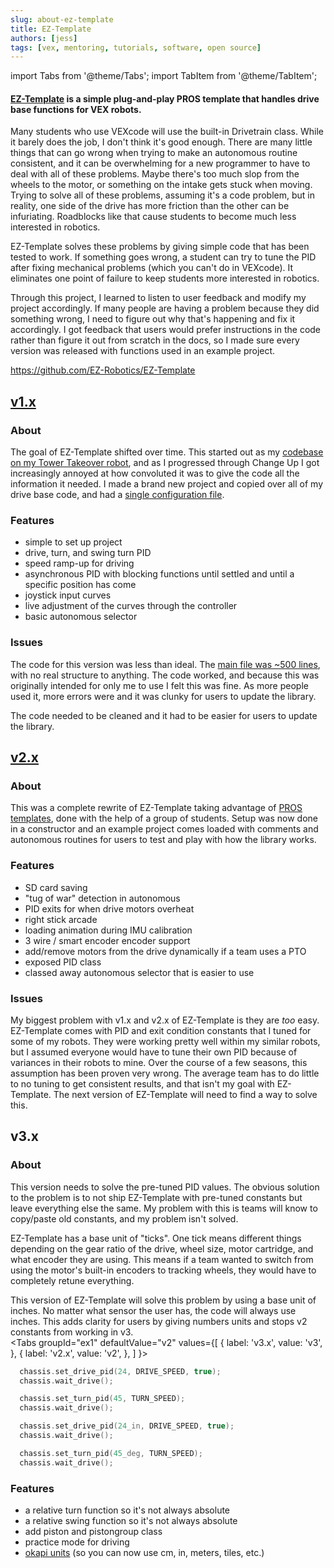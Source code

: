 ```yaml
---
slug: about-ez-template
title: EZ-Template
authors: [jess]
tags: [vex, mentoring, tutorials, software, open source]
---
```

import Tabs from '@theme/Tabs';
import TabItem from '@theme/TabItem';

#### [EZ-Template](https://github.com/EZ-Robotics/EZ-Template) is a simple plug-and-play PROS template that handles drive base functions for VEX robots.  

Many students who use VEXcode will use the built-in Drivetrain class.  While it barely does the job, I don't think it's good enough.  There are many little things that can go wrong when trying to make an autonomous routine consistent, and it can be overwhelming for a new programmer to have to deal with all of these problems.  Maybe there's too much slop from the wheels to the motor, or something on the intake gets stuck when moving.  Trying to solve all of these problems, assuming it's a code problem, but in reality, one side of the drive has more friction than the other can be infuriating.  Roadblocks like that cause students to become much less interested in robotics.

EZ-Template solves these problems by giving simple code that has been tested to work.  If something goes wrong, a student can try to tune the PID after fixing mechanical problems (which you can't do in VEXcode).  It eliminates one point of failure to keep students more interested in robotics.  

Through this project, I learned to listen to user feedback and modify my project accordingly.  If many people are having a problem because they did something wrong, I need to figure out why that's happening and fix it accordingly.  I got feedback that users would prefer instructions in the code rather than figure it out from scratch in the docs, so I made sure every version was released with functions used in an example project.

https://github.com/EZ-Robotics/EZ-Template

<!--truncate-->

## [v1.x](https://github.com/EZ-Robotics/EZ-Template/tree/f4c287dc3cea8c95cdbbd47939ef41c1d5a2f749)
### About
The goal of EZ-Template shifted over time. This started out as my [codebase on my Tower Takeover robot](https://github.com/EZ-Robotics/EZ-GOOFY), and as I progressed through Change Up I got increasingly annoyed at how convoluted it was to give the code all the information it needed.  I made a brand new project and copied over all of my drive base code, and had a [single configuration file](https://github.com/EZ-Robotics/EZ-Template/blob/f4c287dc3cea8c95cdbbd47939ef41c1d5a2f749/include/EZ-Template/setup.hpp).  

### Features
- simple to set up project
- drive, turn, and swing turn PID 
- speed ramp-up for driving
- asynchronous PID with blocking functions until settled and until a specific position has come
- joystick input curves
- live adjustment of the curves through the controller
- basic autonomous selector

### Issues
The code for this version was less than ideal.  The [main file was ~500 lines](https://github.com/EZ-Robotics/EZ-Template/blob/f4c287dc3cea8c95cdbbd47939ef41c1d5a2f749/src/EZ-Template/auton_drive_functions.cpp), with no real structure to anything.  The code worked, and because this was originally intended for only me to use I felt this was fine.  As more people used it, more errors were and it was clunky for users to update the library.  

The code needed to be cleaned and it had to be easier for users to update the library.

## [v2.x](https://github.com/EZ-Robotics/EZ-Template/tree/c4a5fd048f90363cc3f841abcb05c95eec2d36c3)
### About
This was a complete rewrite of EZ-Template taking advantage of [PROS templates](https://pros.cs.purdue.edu/v5/cli/conductor.html), done with the help of a group of students.  Setup was now done in a constructor and an example project comes loaded with comments and autonomous routines for users to test and play with how the library works.  

### Features
- SD card saving 
- "tug of war" detection in autonomous
- PID exits for when drive motors overheat
- right stick arcade
- loading animation during IMU calibration
- 3 wire / smart encoder encoder support
- add/remove motors from the drive dynamically if a team uses a PTO
- exposed PID class 
- classed away autonomous selector that is easier to use

### Issues
My biggest problem with v1.x and v2.x of EZ-Template is they are *too* easy.  EZ-Template comes with PID and exit condition constants that I tuned for some of my robots.  They were working pretty well within my similar robots, but I assumed everyone would have to tune their own PID because of variances in their robots to mine.  Over the course of a few seasons, this assumption has been proven very wrong.  The average team has to do little to no tuning to get consistent results, and that isn't my goal with EZ-Template.  The next version of EZ-Template will need to find a way to solve this.

## v3.x
### About
This version needs to solve the pre-tuned PID values.  The obvious solution to the problem is to not ship EZ-Template with pre-tuned constants but leave everything else the same.  My problem with this is teams will know to copy/paste old constants, and my problem isn't solved. 

EZ-Template has a base unit of "ticks".  One tick means different things depending on the gear ratio of the drive, wheel size, motor cartridge, and what encoder they are using.  This means if a team wanted to switch from using the motor's built-in encoders to tracking wheels, they would have to completely retune everything. 

This version of EZ-Template will solve this problem by using a base unit of inches.  No matter what sensor the user has, the code will always use inches.  This adds clarity for users by giving numbers units and stops v2 constants from working in v3.  
<Tabs
  groupId="ex1"
  defaultValue="v2"
  values={[
    { label: 'v3.x',  value: 'v3', },
    { label: 'v2.x',  value: 'v2', },
  ]
}>

<TabItem value="v2">

```cpp
  chassis.set_drive_pid(24, DRIVE_SPEED, true);
  chassis.wait_drive();

  chassis.set_turn_pid(45, TURN_SPEED);
  chassis.wait_drive();
```

</TabItem>


<TabItem value="v3">

```cpp
  chassis.set_drive_pid(24_in, DRIVE_SPEED, true);
  chassis.wait_drive();

  chassis.set_turn_pid(45_deg, TURN_SPEED);
  chassis.wait_drive();
```



</TabItem>
</Tabs>


### Features
- a relative turn function so it's not always absolute
- a relative swing function so it's not always absolute
- add piston and pistongroup class
- practice mode for driving
- [okapi units](https://okapilib.github.io/OkapiLib/md_docs_api_units.html) (so you can now use cm, in, meters, tiles, etc.)